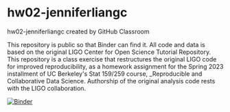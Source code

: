 # hw02-jenniferliangc
hw02-jenniferliangc created by GitHub Classroom

This repository is public so that Binder can find it. All code and data is based on the original LIGO Center for Open Science Tutorial Repository.
This repository is a class exercise that restructures the original LIGO code for improved reproducibility, as a homework assignment for the Spring 2023
installment of UC Berkeley's Stat 159/259 course, _Reproducible and Collaborative Data Science. 
Authorship of the original analysis code rests with the LIGO collaboration.

[![Binder](https://mybinder.org/badge_logo.svg)](https://mybinder.org/v2/gh/UCB-stat-159-s23/hw02-jenniferliangc.git/HEAD?labpath=LOSC_Event_tutorial.ipynb)

